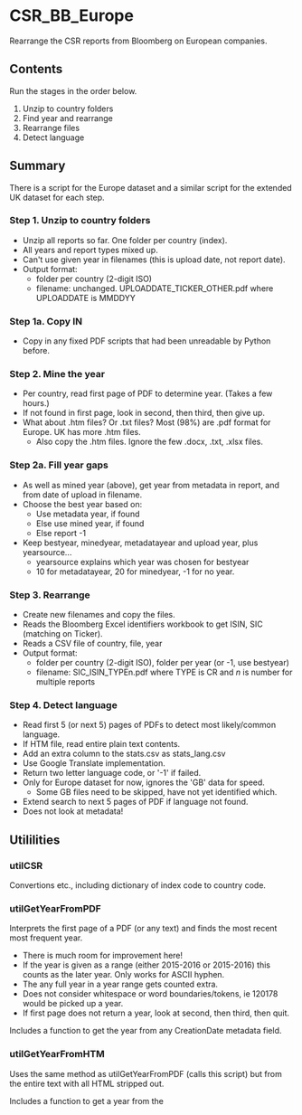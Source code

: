 # CSR_BB_Europe
Rearrange the CSR reports from Bloomberg on European companies.

## Contents
Run the stages in the order below.
1. Unzip to country folders
2. Find year and rearrange 
3. Rearrange files
4. Detect language

## Summary
There is a script for the Europe dataset 
and a similar script for the extended UK dataset for each step.

### Step 1. Unzip to country folders
- Unzip all reports so far. One folder per country (index). 
- All years and report types mixed up. 
- Can't use given year in filenames (this is upload date, not report date).
- Output format:
	- folder per country (2-digit ISO)
	- filename: unchanged. UPLOADDATE\_TICKER\_OTHER.pdf where UPLOADDATE is MMDDYY

### Step 1a. Copy IN
- Copy in any fixed PDF scripts that had been unreadable by Python before.

### Step 2. Mine the year
- Per country, read first page of PDF to determine year. (Takes a few hours.)
- If not found in first page, look in second, then third, then give up.
- What about .htm files? Or .txt files? Most (98%) are .pdf format for Europe. UK has more .htm files.
  - Also copy the .htm files. Ignore the few .docx, .txt, .xlsx files.

### Step 2a. Fill year gaps
- As well as mined year (above), get year from metadata in report, and from date of upload in filename.
- Choose the best year based on:
  - Use metadata year, if found
  - Else use mined year, if found
  - Else report -1
- Keep bestyear, minedyear, metadatayear and upload year, plus yearsource...
  - yearsource explains which year was chosen for bestyear
  - 10 for metadatayear, 20 for minedyear, -1 for no year.

### Step 3. Rearrange
- Create new filenames and copy the files. 
- Reads the Bloomberg Excel identifiers workbook to get ISIN, SIC (matching on Ticker).
- Reads a CSV file of country, file, year
- Output format:
	- folder per country (2-digit ISO), folder per year (or -1, use bestyear)
	- filename: SIC\_ISIN\_TYPEn.pdf where TYPE is CR and _n_ is number for multiple reports
	
### Step 4. Detect language
- Read first 5 (or next 5) pages of PDFs to detect most likely/common language.
- If HTM file, read entire plain text contents.
- Add an extra column to the stats.csv as stats_lang.csv
- Use Google Translate implementation.
- Return two letter language code, or '-1' if failed.
- Only for Europe dataset for now, ignores the 'GB' data for speed.
  - Some GB files need to be skipped, have not yet identified which.
- Extend search to next 5 pages of PDF if language not found. 
- Does not look at metadata!

## Utililities
### utilCSR
Convertions etc., including dictionary of index code to country code.


### utilGetYearFromPDF
Interprets the first page of a PDF (or any text) and finds the most recent most frequent year.
- There is much room for improvement here!
- If the year is given as a range (either 2015-2016 or 2015-2016) this counts as the later year. Only works for ASCII hyphen.
- The any full year in a year range gets counted extra.
- Does not consider whitespace or word boundaries/tokens, ie 120178 would be picked up a year.
- If first page does not return a year, look at second, then third, then quit.

Includes a function to get the year from any CreationDate metadata field.

### utilGetYearFromHTM
Uses the same method as utilGetYearFromPDF (calls this script) 
but from the entire text with all HTML stripped out.

Includes a function to get a year from the <head><title> field, if present.


### utilReadExcelCSREurope
Reads in from the Excel tables of company indentifiers by country index. 

- Instantiates the Companies class with Company list. 
- This might be better as a DataFrame.

Format of Excel document:

- First sheet: "Summary". Not read by script, but the dictionary of country to index was used in utilCSR.py.
- Next 15 sheets: "1.AT" to "15.GB". Columns A:G contain:
  - BB Code, e.g. ANDR AV Equity
  - Name, e.g. ANDRITZ AG
  - Disclosure, to 4 decimal places
  - Country code for company, e.g. AT
  - ISIN, e.g. AT0000730007
  - SIC code, two digits.
  - SIC name, e.g. Industrials.
  
There were some companies in multiple indices, some companies not included, and one SIC code/name missing (given 99).

Gives special treatment to tickers with a forward slash '/' character, 
as the slash is not present in the report filenames that include company ticker.

### utilReadExcelCSRUK
Similar to utilReadExcelCSREurope, but for an extended UK list. If SIC is not available, give 99.
